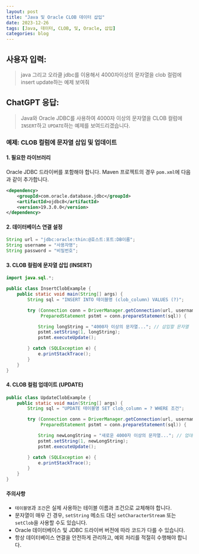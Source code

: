 ```yaml
---
layout: post
title: "Java 및 Oracle CLOB 데이터 삽입"
date: 2023-12-26
tags: [Java, 데이터, CLOB, 및, Oracle, 삽입]
categories: blog
---
```


## 사용자 입력:
> java 그리고 오라클 jdbc를 이용해서 4000자이상의 문자열을 clob 컬럼에 insert update하는 예제 보여줘

## ChatGPT 응답:
> Java와 Oracle JDBC를 사용하여 4000자 이상의 문자열을 CLOB 컬럼에 `INSERT`하고 `UPDATE`하는 예제를 보여드리겠습니다.

### 예제: CLOB 컬럼에 문자열 삽입 및 업데이트

#### 1. 필요한 라이브러리

Oracle JDBC 드라이버를 포함해야 합니다. Maven 프로젝트의 경우 `pom.xml`에 다음과 같이 추가합니다.

```xml
<dependency>
    <groupId>com.oracle.database.jdbc</groupId>
    <artifactId>ojdbc8</artifactId>
    <version>19.3.0.0</version>
</dependency>
```

#### 2. 데이터베이스 연결 설정

```java
String url = "jdbc:oracle:thin:@호스트:포트:DB이름";
String username = "사용자명";
String password = "비밀번호";
```

#### 3. CLOB 컬럼에 문자열 삽입 (INSERT)

```java
import java.sql.*;

public class InsertClobExample {
    public static void main(String[] args) {
        String sql = "INSERT INTO 테이블명 (clob_column) VALUES (?)";

        try (Connection conn = DriverManager.getConnection(url, username, password);
             PreparedStatement pstmt = conn.prepareStatement(sql)) {

            String longString = "4000자 이상의 문자열..."; // 삽입할 문자열
            pstmt.setString(1, longString);
            pstmt.executeUpdate();

        } catch (SQLException e) {
            e.printStackTrace();
        }
    }
}
```

#### 4. CLOB 컬럼 업데이트 (UPDATE)

```java
public class UpdateClobExample {
    public static void main(String[] args) {
        String sql = "UPDATE 테이블명 SET clob_column = ? WHERE 조건";

        try (Connection conn = DriverManager.getConnection(url, username, password);
             PreparedStatement pstmt = conn.prepareStatement(sql)) {

            String newLongString = "새로운 4000자 이상의 문자열..."; // 업데이트할 문자열
            pstmt.setString(1, newLongString);
            pstmt.executeUpdate();

        } catch (SQLException e) {
            e.printStackTrace();
        }
    }
}
```

#### 주의사항
- `테이블명`과 `조건`은 실제 사용하는 테이블 이름과 조건으로 교체해야 합니다.
- 문자열이 매우 긴 경우, `setString` 메소드 대신 `setCharacterStream` 또는 `setClob`을 사용할 수도 있습니다.
- Oracle 데이터베이스 및 JDBC 드라이버 버전에 따라 코드가 다를 수 있습니다.
- 항상 데이터베이스 연결을 안전하게 관리하고, 예외 처리를 적절히 수행해야 합니다.

